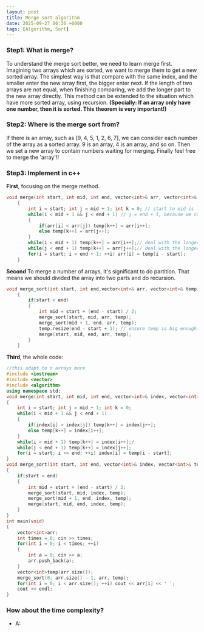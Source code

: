 ```yaml
---
layout: post
title: Merge sort algorithm
date: 2025-09-27 06:36 +0000
tags: [Algorithm, Sort]
---
```

### **Step1: What is merge?**

To understand the merge sort better, we need to learn merge first. Imagining two arrays which are sorted, we want to merge them to get a new sorted array. The simplest way is that compare with the same index, and the smaller enter the new array first, the bigger enter next. If the length of two arrays are not equal, when finishing comparing, we add the longer part to the new array directly. This method can be extended to the situation which have more sorted array, using recursion. **(Specially: If an array only have one number, then it is sorted. This theorem is very important!)**

### **Step2: Where is the merge sort from?**

If there is an array, such as [9, 4, 5, 1, 2, 6, 7], we can consider each number of the array as a sorted array. 9 is an array, 4 is an array, and so on. Then we set a new array to contain numbers waiting for merging. Finally feel free to merge the 'array'!!

### **Step3: Implement in c++**

**First**, focusing on the merge method.

``` c++
void merge(int start, int mid, int end, vector<int>& arr, vector<int>& temp)
    {
        int i = start; int j = mid + 1; int k = 0; // start to mid is left, mid to end is right
        while(i < mid + 1 && j < end + 1) // j = end + 1, because we consider the size of an array minus one as the end by default
        {
            if(arr[i] < arr[j]) temp[k++] = arr[i++];
            else temp[k++] = arr[j++];
        }
        while(i < mid + 1) temp[k++] = arr[i++];// deal with the longer
        while(j < end + 1) temp[k++] = arr[j++];// deal with the longer
        for(i = start; i < end + 1; ++i) arr[i] = temp[i - start];
    }
```

**Second** To merge a number of arrays, it's significant to do partition. That means we should divided the array into two parts and do recursion.

```c++
void merge_sort(int start, int end,vector<int>& arr, vector<int>& temp)
    {
        if(start < end)
        {
            int mid = start + (end - start) / 2;
            merge_sort(start, mid, arr, temp);
            merge_sort(mid + 1, end, arr, temp);
            temp.resize(end - start + 1); // ensure temp is big enough.
            merge(start, mid, end, arr, temp);
        }
    } 
```

**Third**, the whole code:

```c++
//this adapt to n arrays more
#include <iostream>
#include <vector>
#include <algorithm>
using namespace std;
void merge(int start, int mid, int end, vector<int>& index, vector<int>& temp)
{
    int i = start; int j = mid + 1; int k = 0;
    while(i < mid + 1 && j < end + 1)
    {
        if(index[i] > index[j]) temp[k++] = index[j++];
        else temp[k++] = index[i++];
    }
    while(i < mid + 1) temp[k++] = index[i++];/
    while(j < end + 1) temp[k++] = index[j++]; 
    for(i = start; i <= end; ++i) index[i] = temp[i - start];
}
void merge_sort(int start, int end, vector<int>& index, vector<int>& temp)
{
    if(start < end)
    {
        int mid = start + (end - start) / 2;
        merge_sort(start, mid, index, temp);
        merge_sort(mid + 1, end, index, temp);
        merge(start, mid, end, index, temp);
    }
}
int main(void)
{
    vector<int>arr;
    int times = 0; cin >> times;
    for(int i = 0; i < times; ++i)
    {
        int a = 0; cin >> a;
        arr.push_back(a);
    }
    vector<int>temp(arr.size());
    merge_sort(0, arr.size() - 1, arr, temp);
    for(int i = 0; i < arr.size(); ++i) cout << arr[i] << ' ';
    cout << endl;
}
```

### How about the time complexity?
- A: